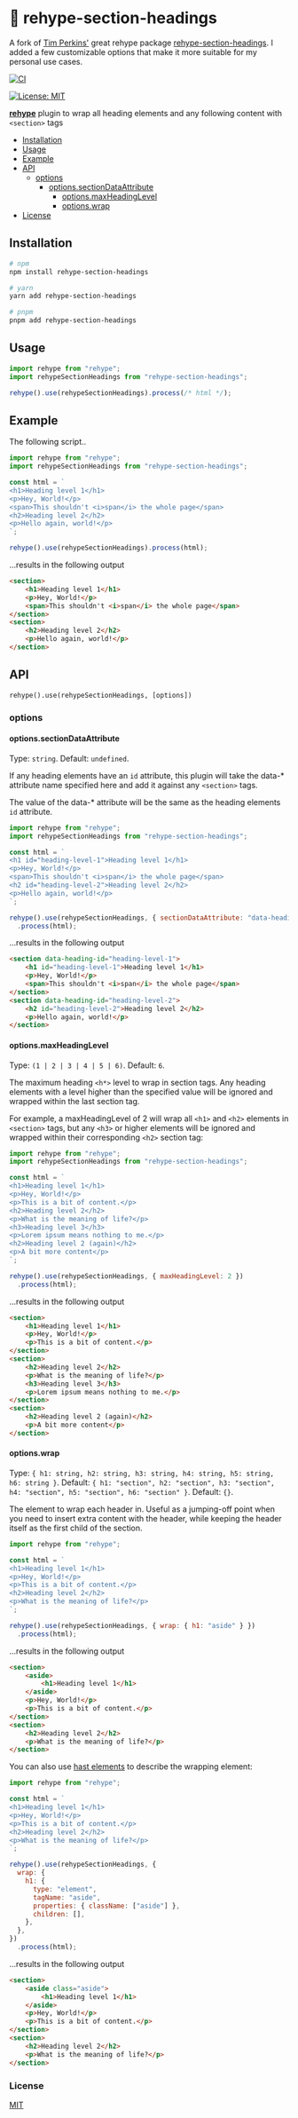 # 🎁 rehype-section-headings

A fork of [Tim Perkins'](https://github.com/tperkins001) great rehype package
[rehype-section-headings](https://github.com/tperkins001/rehype-section-headings).
I added a few customizable options that make it more suitable for my personal
use cases.

[![CI](https://github.com/maxmmyron/rehype-section-headings/actions/workflows/ci.yml/badge.svg)](https://github.com/maxmmyron/rehype-section-headings/actions/workflows/ci.yml)

[![License: MIT](https://img.shields.io/badge/License-MIT-blue.svg)](https://opensource.org/licenses/MIT)

**[rehype](https://github.com/rehypejs/rehype)** plugin to wrap all heading
elements and any following content with `<section>` tags

- [Installation](#installation)
- [Usage](#usage)
- [Example](#example)
- [API](#api)
  - [options](#options)
    - [options.sectionDataAttribute](#optionsheadingiddataattribute)
      - [options.maxHeadingLevel](#optionsmaxheadinglevel)
      - [options.wrap](#optionswrap)
- [License](#license)

## Installation

```bash
# npm
npm install rehype-section-headings

# yarn
yarn add rehype-section-headings

# pnpm
pnpm add rehype-section-headings
```

## Usage

```js
import rehype from "rehype";
import rehypeSectionHeadings from "rehype-section-headings";

rehype().use(rehypeSectionHeadings).process(/* html */);
```

## Example

The following script..

```js
import rehype from "rehype";
import rehypeSectionHeadings from "rehype-section-headings";

const html = `
<h1>Heading level 1</h1>
<p>Hey, World!</p>
<span>This shouldn't <i>span</i> the whole page</span>
<h2>Heading level 2</h2>
<p>Hello again, world!</p>
`;

rehype().use(rehypeSectionHeadings).process(html);
```

...results in the following output

```html
<section>
	<h1>Heading level 1</h1>
	<p>Hey, World!</p>
	<span>This shouldn't <i>span</i> the whole page</span>
</section>
<section>
	<h2>Heading level 2</h2>
	<p>Hello again, world!</p>
</section>
```

## API

`rehype().use(rehypeSectionHeadings, [options])`

### options

#### options.sectionDataAttribute

Type: `string`. Default: `undefined`.

If any heading elements have an `id` attribute, this plugin will take the
data-\* attribute name specified here and add it against any `<section>` tags.

The value of the data-\* attribute will be the same as the heading elements `id`
attribute.

```js
import rehype from "rehype";
import rehypeSectionHeadings from "rehype-section-headings";

const html = `
<h1 id="heading-level-1">Heading level 1</h1>
<p>Hey, World!</p>
<span>This shouldn't <i>span</i> the whole page</span>
<h2 id="heading-level-2">Heading level 2</h2>
<p>Hello again, world!</p>
`;

rehype().use(rehypeSectionHeadings, { sectionDataAttribute: "data-heading-id" })
  .process(html);
```

...results in the following output

```html
<section data-heading-id="heading-level-1">
	<h1 id="heading-level-1">Heading level 1</h1>
	<p>Hey, World!</p>
	<span>This shouldn't <i>span</i> the whole page</span>
</section>
<section data-heading-id="heading-level-2">
	<h2 id="heading-level-2">Heading level 2</h2>
	<p>Hello again, world!</p>
</section>
```

#### options.maxHeadingLevel

Type: `(1 | 2 | 3 | 4 | 5 | 6)`. Default: `6`.

The maximum heading `<h*>` level to wrap in section tags. Any heading elements
with a level higher than the specified value will be ignored and wrapped within
the last section tag.

For example, a maxHeadingLevel of 2 will wrap all `<h1>` and `<h2>` elements in
`<section>` tags, but any `<h3>` or higher elements will be ignored and wrapped
within their corresponding `<h2>` section tag:

```js
import rehype from "rehype";
import rehypeSectionHeadings from "rehype-section-headings";

const html = `
<h1>Heading level 1</h1>
<p>Hey, World!</p>
<p>This is a bit of content.</p>
<h2>Heading level 2</h2>
<p>What is the meaning of life?</p>
<h3>Heading level 3</h3>
<p>Lorem ipsum means nothing to me.</p>
<h2>Heading level 2 (again)</h2>
<p>A bit more content</p>
`;

rehype().use(rehypeSectionHeadings, { maxHeadingLevel: 2 })
  .process(html);
```

...results in the following output

```html
<section>
	<h1>Heading level 1</h1>
	<p>Hey, World!</p>
	<p>This is a bit of content.</p>
</section>
<section>
	<h2>Heading level 2</h2>
	<p>What is the meaning of life?</p>
	<h3>Heading level 3</h3>
	<p>Lorem ipsum means nothing to me.</p>
</section>
<section>
	<h2>Heading level 2 (again)</h2>
	<p>A bit more content</p>
</section>
```

#### options.wrap

Type:
`{ h1: string, h2: string, h3: string, h4: string, h5: string, h6: string }`.
Default:
`{ h1: "section", h2: "section", h3: "section", h4: "section", h5: "section", h6: "section" }`.
Default: `{}`.

The element to wrap each header in. Useful as a jumping-off point when you need
to insert extra content with the header, while keeping the header itself as the
first child of the section.

```js
import rehype from "rehype";

const html = `
<h1>Heading level 1</h1>
<p>Hey, World!</p>
<p>This is a bit of content.</p>
<h2>Heading level 2</h2>
<p>What is the meaning of life?</p>
`;

rehype().use(rehypeSectionHeadings, { wrap: { h1: "aside" } })
  .process(html);
```

...results in the following output

```html
<section>
	<aside>
		<h1>Heading level 1</h1>
	</aside>
	<p>Hey, World!</p>
	<p>This is a bit of content.</p>
</section>
<section>
	<h2>Heading level 2</h2>
	<p>What is the meaning of life?</p>
</section>
```

You can also use [hast elements](https://github.com/syntax-tree/hast#element) to
describe the wrapping element:

```js
import rehype from "rehype";

const html = `
<h1>Heading level 1</h1>
<p>Hey, World!</p>
<p>This is a bit of content.</p>
<h2>Heading level 2</h2>
<p>What is the meaning of life?</p>
`;

rehype().use(rehypeSectionHeadings, {
  wrap: {
    h1: {
      type: "element",
      tagName: "aside",
      properties: { className: ["aside"] },
      children: [],
    },
  },
})
  .process(html);
```

...results in the following output

```html
<section>
	<aside class="aside">
		<h1>Heading level 1</h1>
	</aside>
	<p>Hey, World!</p>
	<p>This is a bit of content.</p>
</section>
<section>
	<h2>Heading level 2</h2>
	<p>What is the meaning of life?</p>
</section>
```

### License

[MIT](LICENSE)
